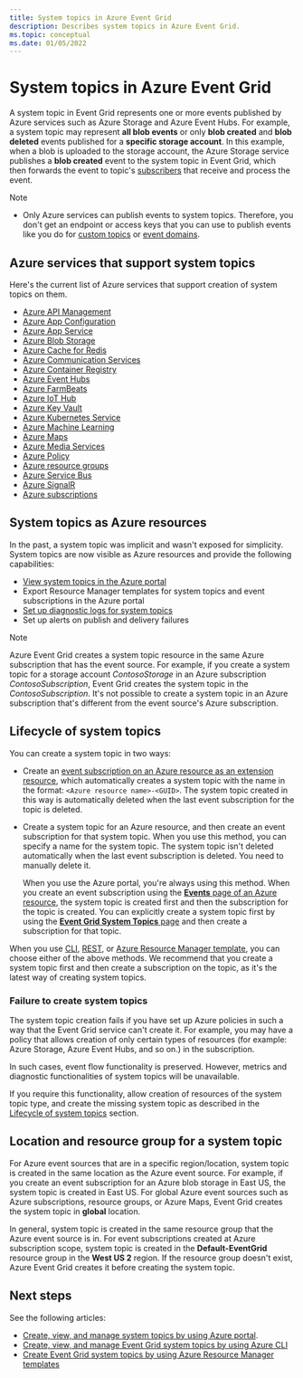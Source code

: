 ```yaml
---
title: System topics in Azure Event Grid
description: Describes system topics in Azure Event Grid. 
ms.topic: conceptual
ms.date: 01/05/2022
---
```


# System topics in Azure Event Grid
A system topic in Event Grid represents one or more events published by Azure services such as Azure Storage and Azure Event Hubs. For example, a system topic may represent **all blob events** or only **blob created** and **blob deleted** events published for a **specific storage account**. In this example, when a blob is uploaded to the storage account, the Azure Storage service publishes a **blob created** event to the system topic in Event Grid, which then forwards the event to topic's [subscribers](event-handlers.md) that receive and process the event. 

> [!NOTE] 
> - Only Azure services can publish events to system topics. Therefore, you don't get an endpoint or access keys that you can use to publish events like you do for [custom topics](custom-topics.md) or [event domains](event-domains.md).

## Azure services that support system topics
Here's the current list of Azure services that support creation of system topics on them.

- [Azure API Management](event-schema-api-management.md)
- [Azure App Configuration](event-schema-app-configuration.md)
- [Azure App Service](event-schema-app-service.md)
- [Azure Blob Storage](event-schema-blob-storage.md)
- [Azure Cache for Redis](event-schema-azure-cache.md)
- [Azure Communication Services](event-schema-communication-services.md) 
- [Azure Container Registry](event-schema-container-registry.md)
- [Azure Event Hubs](event-schema-event-hubs.md)
- [Azure FarmBeats](event-schema-farmbeats.md)
- [Azure IoT Hub](event-schema-iot-hub.md)
- [Azure Key Vault](event-schema-key-vault.md)
- [Azure Kubernetes Service](event-schema-aks.md)
- [Azure Machine Learning](event-schema-machine-learning.md)
- [Azure Maps](event-schema-azure-maps.md)
- [Azure Media Services](event-schema-media-services.md)
- [Azure Policy](./event-schema-policy.md)
- [Azure resource groups](event-schema-resource-groups.md)
- [Azure Service Bus](event-schema-service-bus.md)
- [Azure SignalR](event-schema-azure-signalr.md)
- [Azure subscriptions](event-schema-subscriptions.md)


## System topics as Azure resources
In the past, a system topic was implicit and wasn't exposed for simplicity. System topics are now visible as Azure resources and provide the following capabilities:

- [View system topics in the Azure portal](create-view-manage-system-topics.md#view-all-system-topics)
- Export Resource Manager templates for system topics and event subscriptions in the Azure portal
- [Set up diagnostic logs for system topics](enable-diagnostic-logs-topic.md#enable-diagnostic-logs-for-event-grid-system-topics)
- Set up alerts on publish and delivery failures 

> [!NOTE]
> Azure Event Grid creates a system topic resource in the same Azure subscription that has the event source. For example, if you create a system topic for a storage account *ContosoStorage* in an Azure subscription *ContosoSubscription*, Event Grid creates the system topic in the *ContosoSubscription*. It's not possible to create a system topic in an Azure subscription that's different from the event source's Azure subscription.

## Lifecycle of system topics
You can create a system topic in two ways: 

- Create an [event subscription on an Azure resource as an extension resource](/rest/api/eventgrid/controlplane-version2021-06-01-preview/event-subscriptions/create-or-update), which automatically creates a system topic with the name in the format: `<Azure resource name>-<GUID>`. The system topic created in this way is automatically deleted when the last event subscription for the topic is deleted. 
- Create a system topic for an Azure resource, and then create an event subscription for that system topic. When you use this method, you can specify a name for the system topic. The system topic isn't deleted automatically when the last event subscription is deleted. You need to manually delete it. 

    When you use the Azure portal, you're always using this method. When you create an event subscription using the [**Events** page of an Azure resource](blob-event-quickstart-portal.md#subscribe-to-the-blob-storage), the system topic is created first and then the subscription for the topic is created. You can explicitly create a system topic first by using the [**Event Grid System Topics** page](create-view-manage-system-topics.md#create-a-system-topic) and then create a subscription for that topic. 

When you use [CLI](create-view-manage-system-topics-cli.md), [REST](/rest/api/eventgrid/controlplane-version2021-12-01/event-subscriptions/create-or-update), or [Azure Resource Manager template](create-view-manage-system-topics-arm.md), you can choose either of the above methods. We recommend that you create a system topic first and then create a subscription on the topic, as it's the latest way of creating system topics.

### Failure to create system topics
The system topic creation fails if you have set up Azure policies in such a way that the Event Grid service can't create it. For example, you may have a policy that allows creation of only certain types of resources (for example: Azure Storage, Azure Event Hubs, and so on.) in the subscription. 

In such cases, event flow functionality is preserved. However, metrics and diagnostic functionalities of system topics will be unavailable.

If you require this functionality, allow creation of resources of the system topic type, and create the missing system topic as described in the [Lifecycle of system topics](#lifecycle-of-system-topics) section.

## Location and resource group for a system topic
For Azure event sources that are in a specific region/location, system topic is created in the same location as the Azure event source. For example, if you create an event subscription for an Azure blob storage in East US, the system topic is created in East US. For global Azure event sources such as Azure subscriptions, resource groups, or Azure Maps, Event Grid creates the system topic in **global** location. 

In general, system topic is created in the same resource group that the Azure event source is in. For event subscriptions created at Azure subscription scope, system topic is created in the **Default-EventGrid** resource group in the **West US 2** region. If the resource group doesn't exist, Azure Event Grid creates it before creating the system topic. 

## Next steps
See the following articles: 

- [Create, view, and manage system topics by using Azure portal](create-view-manage-system-topics.md).
- [Create, view, and manage Event Grid system topics by using Azure CLI](create-view-manage-system-topics-cli.md)
- [Create Event Grid system topics by using Azure Resource Manager templates](create-view-manage-system-topics-arm.md)
